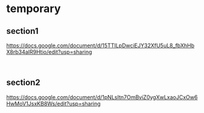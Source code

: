 # temporary

## section1
https://docs.google.com/document/d/15TTILpDwciEJY32XfU5uL8_fbXhHbX8rb34aIR9Htio/edit?usp=sharing

<br>

## section2
https://docs.google.com/document/d/1pNLsItn7OmBviZ0ygXwLxaoJCxOw6HwMoV1JsxKB8Ws/edit?usp=sharing
